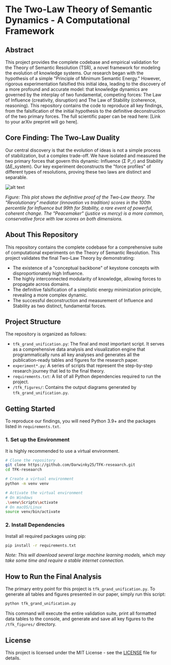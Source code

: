 # The Two-Law Theory of Semantic Dynamics - A Computational Framework

## Abstract
This project provides the complete codebase and empirical validation for the Theory of Semantic Resolution (TSR), a novel framework for modeling the evolution of knowledge systems. Our research began with the hypothesis of a simple "Principle of Minimum Semantic Energy." However, rigorous experimentation falsified this initial idea, leading to the discovery of a more profound and accurate model: that knowledge dynamics are governed by the interplay of two fundamental, competing forces: The Law of Influence (creativity, disruption) and The Law of Stability (coherence, reasoning). This repository contains the code to reproduce all key findings, from the falsification of the initial hypothesis to the definitive deconstruction of the two primary forces. The full scientific paper can be read here: [Link to your arXiv preprint will go here].

## Core Finding: The Two-Law Duality
Our central discovery is that the evolution of ideas is not a simple process of stabilization, but a complex trade-off. We have isolated and measured the two primary forces that govern this dynamic: Influence (Σ P_r) and Stability (ΔE_system). Our key experiment deconstructs the "force profiles" of different types of resolutions, proving these two laws are distinct and separable.

![alt text](tfk_figures/force_deconstruction.png)

*Figure: This plot shows the definitive proof of the Two-Law theory. The "Revolutionary" mediator (innovation vs tradition) scores in the 100th percentile for Influence but 99th for Stability, a rare event of powerful, coherent change. The "Peacemaker" (justice vs mercy) is a more common, conservative force with low scores on both dimensions.*

## About This Repository
This repository contains the complete codebase for a comprehensive suite of computational experiments on the Theory of Semantic Resolution. This project validates the final Two-Law Theory by demonstrating:
- The existence of a "conceptual backbone" of keystone concepts with disproportionately high Influence.
- The highly interconnected modularity of knowledge, allowing forces to propagate across domains.
- The definitive falsification of a simplistic energy minimization principle, revealing a more complex dynamic.
- The successful deconstruction and measurement of Influence and Stability as two distinct, fundamental forces.

## Project Structure
The repository is organized as follows:
- `tfk_grand_unification.py`: The final and most important script. It serves as a comprehensive data analysis and visualization engine that programmatically runs all key analyses and generates all the publication-ready tables and figures for the research paper.
- `experiment*.py`: A series of scripts that represent the step-by-step research journey that led to the final theory.
- `requirements.txt`: A list of all Python dependencies required to run the project.
- `/tfk_figures/`: Contains the output diagrams generated by `tfk_grand_unification.py`.

## Getting Started
To reproduce our findings, you will need Python 3.9+ and the packages listed in `requirements.txt`.

### 1. Set up the Environment
It is highly recommended to use a virtual environment.

```bash
# Clone the repository
git clone https://github.com/Darwinky25/TFK-reseaarch.git
cd TFK-reseaarch

# Create a virtual environment
python -m venv venv

# Activate the virtual environment
# On Windows
.\venv\Scripts\activate
# On macOS/Linux
source venv/bin/activate
```

### 2. Install Dependencies
Install all required packages using pip:

```bash
pip install -r requirements.txt
```

*Note: This will download several large machine learning models, which may take some time and require a stable internet connection.*

## How to Run the Final Analysis
The primary entry point for this project is `tfk_grand_unification.py`. To generate all tables and figures presented in our paper, simply run this script:

```bash
python tfk_grand_unification.py
```

This command will execute the entire validation suite, print all formatted data tables to the console, and generate and save all key figures to the `/tfk_figures/` directory.

## License
This project is licensed under the MIT License - see the [LICENSE](LICENSE) file for details.
